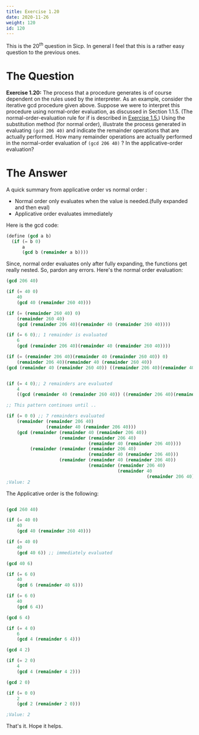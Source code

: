 ```yaml
---
title: Exercise 1.20
date: 2020-11-26
weight: 120
id: 120
---
```


This is the $20^{th}$ question in Sicp. In general I feel that
this is a rather easy question to the previous ones.

# The Question 

**Exercise 1.20:** The process that a procedure generates is of course
dependent on the rules used by the interpreter. As an example,
consider the iterative gcd procedure given above. Suppose we
were to interpret this procedure using normal-order evaluation,
as discussed in Section 1.1.5. (The normal-order-evaluation rule
for if is described in [Exercise 1.5.](https://benjamin-philip.github.io/sicp/sicp-ex-1-5)) Using the substitution method
(for normal order), illustrate the process generated in evaluating
`(gcd 206 40)` and indicate the remainder operations that are
actually performed. How many remainder operations are actually
performed in the normal-order evaluation of `(gcd 206 40)` ? In
the applicative-order evaluation?

# The Answer

A quick summary from applicative order vs normal order : 

- Normal order only evaluates when the value is needed.(fully expanded and then eval)
- Applicative order evaluates immediately

Here is the gcd code:

```scheme
(define (gcd a b)
  (if (= b 0)
      a
      (gcd b (remainder a b))))
```

Since, normal order evaluates only after fully expanding, the functions get really nested.
So, pardon any errors. Here's the normal order evaluation:

```scheme
(gcd 206 40)

(if (= 40 0)
    40
    (gcd 40 (remainder 260 40)))

(if (= (remainder 260 40) 0)
    (remainder 260 40)
    (gcd (remainder 206 40)(remainder 40 (remainder 260 40))))

(if (= 6 0);; 1 remainder is evaluated 
    6
    (gcd (remainder 206 40)(remainder 40 (remainder 260 40))))

(if (= (remainder 206 40)(remainder 40 (remainder 260 40)) 0)
    (remainder 206 40)(remainder 40 (remainder 260 40))
(gcd (remainder 40 (remainder 260 40)) ((remainder 206 40)(remainder 40 (remainder 260 40)))))


(if (= 4 0);; 2 remainders are evaluated
    4
    ((gcd (remainder 40 (remainder 260 40)) ((remainder 206 40)(remainder 40 (remainder 260 40))))))

;; This pattern continues until ..

(if (= 0 0) ;; 7 remainders evaluated
    (remainder (remainder 206 40)
               (remainder 40 (remainder 206 40)))
    (gcd (remainder (remainder 40 (remainder 206 40))
                    (remainder (remainder 206 40)
                               (remainder 40 (remainder 206 40))))
         (remainder (remainder (remainder 206 40)
                               (remainder 40 (remainder 206 40)))
                    (remainder (remainder 40 (remainder 206 40))
                               (remainder (remainder 206 40)
                                          (remainder 40
                                                     (remainder 206 40)))))))
;Value: 2

```

The Applicative order is the following:

```scheme

(gcd 260 40)

(if (= 40 0)
    40
    (gcd 40 (remainder 260 40)))

(if (= 40 0)
    40
    (gcd 40 6)) ;; immediately evaluated

(gcd 40 6)

(if (= 6 0)
    40
    (gcd 6 (remainder 40 6)))

(if (= 6 0)
    40
    (gcd 6 4))

(gcd 6 4)

(if (= 4 0)
    6
    (gcd 4 (remainder 6 4)))

(gcd 4 2)

(if (= 2 0)
    4
    (gcd 4 (remainder 4 2)))

(gcd 2 0)

(if (= 0 0)
    2
    (gcd 2 (remainder 2 0)))

;Value: 2
```

That's it. Hope it helps.
